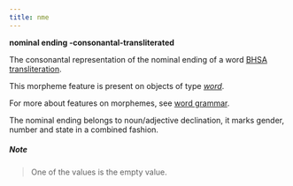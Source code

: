 ```yaml
---
title: nme
---
```


**nominal ending -consonantal-transliterated**


The consonantal representation of the nominal ending of a word
[BHSA transliteration]({{site.shebanqw}}/BHSA-Transcription).

This morpheme feature is present on objects of type [*word*](otype).

For more about features on morphemes, see [word grammar](wordgrammar).

The nominal ending belongs to noun/adjective declination, it marks gender, number and state in a combined fashion.

##### Note
> One of the values is the empty value.
